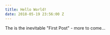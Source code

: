 ```yaml
---
title: Hello World!
date: 2018-05-19 23:56:00 Z
---
```


The is the inevitable "First Post" - more to come...
